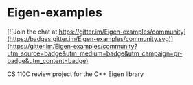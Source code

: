 # Eigen-examples

[![Join the chat at https://gitter.im/Eigen-examples/community](https://badges.gitter.im/Eigen-examples/community.svg)](https://gitter.im/Eigen-examples/community?utm_source=badge&utm_medium=badge&utm_campaign=pr-badge&utm_content=badge)

CS 110C review project for the C++ Eigen library
